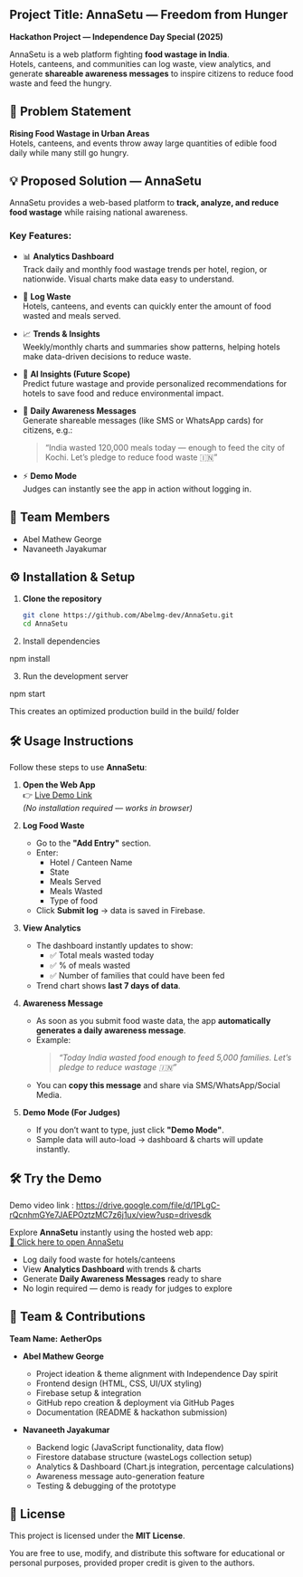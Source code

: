 ## Project Title: AnnaSetu — Freedom from Hunger

**Hackathon Project — Independence Day Special (2025)**  

AnnaSetu is a web platform fighting **food wastage in India**.  
Hotels, canteens, and communities can log waste, view analytics, and generate **shareable awareness messages** to inspire citizens to reduce food waste and feed the hungry.

## 🚩 Problem Statement
**Rising Food Wastage in Urban Areas**  
Hotels, canteens, and events throw away large quantities of edible food daily while many still go hungry.

## 💡 Proposed Solution — AnnaSetu
AnnaSetu provides a web-based platform to **track, analyze, and reduce food wastage** while raising national awareness.  

### Key Features:
- 📊 **Analytics Dashboard**  
  Track daily and monthly food wastage trends per hotel, region, or nationwide. Visual charts make data easy to understand.  

- 🥘 **Log Waste**  
  Hotels, canteens, and events can quickly enter the amount of food wasted and meals served.  

- 📈 **Trends & Insights**  
  Weekly/monthly charts and summaries show patterns, helping hotels make data-driven decisions to reduce waste.  

- 🤖 **AI Insights (Future Scope)**  
  Predict future wastage and provide personalized recommendations for hotels to save food and reduce environmental impact.  

- 📢 **Daily Awareness Messages**  
  Generate shareable messages (like SMS or WhatsApp cards) for citizens, e.g.:  
  > “India wasted 120,000 meals today — enough to feed the city of Kochi. Let’s pledge to reduce food waste 🇮🇳”

- ⚡ **Demo Mode**  
  Judges can instantly see the app in action without logging in.

## 👥 Team Members
- Abel Mathew George  
- Navaneeth Jayakumar

## ⚙️ Installation & Setup

1. **Clone the repository**
   ```bash
   git clone https://github.com/Abelmg-dev/AnnaSetu.git
   cd AnnaSetu
2. Install dependencies

npm install

3. Run the development server

npm start

This creates an optimized production build in the build/ folder

## 🛠 Usage Instructions

Follow these steps to use **AnnaSetu**:

1. **Open the Web App**  
   👉 [Live Demo Link](https://abelmg-dev.github.io/AnnaSetu/)  
   *(No installation required — works in browser)*

2. **Log Food Waste**  
   - Go to the **"Add Entry"** section.  
   - Enter:
     - Hotel / Canteen Name
     - State
     - Meals Served  
     - Meals Wasted  
     - Type of food
   - Click **Submit log** → data is saved in Firebase.  

3. **View Analytics**  
   - The dashboard instantly updates to show:  
     - ✅ Total meals wasted today  
     - ✅ % of meals wasted  
     - ✅ Number of families that could have been fed  
   - Trend chart shows **last 7 days of data**.  

4. **Awareness Message**  
   - As soon as you submit food waste data, the app **automatically generates a daily awareness message**.  
   - Example:  
     > *“Today India wasted food enough to feed 5,000 families. Let’s pledge to reduce wastage 🇮🇳”*  
   - You can **copy this message** and share via SMS/WhatsApp/Social Media.  

5. **Demo Mode (For Judges)**  
   - If you don’t want to type, just click **"Demo Mode"**.  
   - Sample data will auto-load → dashboard & charts will update instantly.  


## 🛠️ Try the Demo

Demo video link : https://drive.google.com/file/d/1PLgC-rQcnhmGYe7JAEPOztzMC7z6j1ux/view?usp=drivesdk

Explore **AnnaSetu** instantly using the hosted web app:  
[🔗 Click here to open AnnaSetu](https://abelmg-dev.github.io/AnnaSetu/)

- Log daily food waste for hotels/canteens  
- View **Analytics Dashboard** with trends & charts  
- Generate **Daily Awareness Messages** ready to share  
- No login required — demo is ready for judges to explore

## 👥 Team & Contributions

**Team Name:** **AetherOps**

- **Abel Mathew George**  
  - Project ideation & theme alignment with Independence Day spirit  
  - Frontend design (HTML, CSS, UI/UX styling)  
  - Firebase setup & integration  
  - GitHub repo creation & deployment via GitHub Pages  
  - Documentation (README & hackathon submission)  

- **Navaneeth Jayakumar**  
  - Backend logic (JavaScript functionality, data flow)  
  - Firestore database structure (wasteLogs collection setup)  
  - Analytics & Dashboard (Chart.js integration, percentage calculations)  
  - Awareness message auto-generation feature  
  - Testing & debugging of the prototype  

## 📜 License
This project is licensed under the **MIT License**.  

You are free to use, modify, and distribute this software for educational or personal purposes, provided proper credit is given to the authors.  



